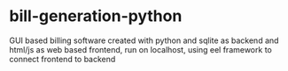 # bill-generation-python
GUI based billing software created with python and sqlite as backend and html/js as web based frontend, run on localhost, using eel framework to connect frontend to backend
